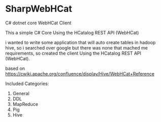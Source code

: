 # SharpWebHCat
C# dotnet core WebHCat Client

This a simple C# Core Using the HCatalog REST API (WebHCat)

i wanted to write some application that will auto create tables in hadoop hive, so i searched over google but there was none that mached me requirements, so created the client Using the HCatalog REST API (WebHCat).

based on https://cwiki.apache.org/confluence/display/Hive/WebHCat+Reference 

Included Categories:
1.	General
2.	DDL
3.	MapReduce
4.	Pig
5.	Hive
